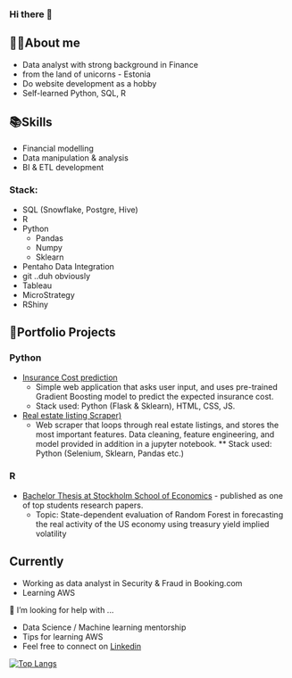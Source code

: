 ### Hi there 👋

## 👨‍💻About me

* Data analyst with strong background in Finance
* from the land of unicorns - Estonia
* Do website development as a hobby
* Self-learned Python, SQL, R

## 📚Skills
* Financial modelling
* Data manipulation & analysis
* BI & ETL development

### Stack:
* SQL (Snowflake, Postgre, Hive)
* R
* Python 
  * Pandas
  * Numpy
  * Sklearn
* Pentaho Data Integration
* git ..duh obviously
* Tableau
* MicroStrategy
* RShiny

## 📁Portfolio Projects
### Python
* [Insurance Cost prediction](https://github.com/karelrappo/insurance-webapp)
  * Simple web application that asks user input, and uses pre-trained Gradient Boosting model to predict the expected insurance cost.
  * Stack used: Python (Flask & Sklearn), HTML, CSS, JS.
* [Real estate listing Scraper)](https://github.com/karelrappo/realestate)
  * Web scraper that loops through real estate listings, and stores the most important features. Data cleaning, feature engineering, and model provided in addition in a jupyter notebook.
** Stack used: Python (Selenium, Sklearn, Pandas etc.)
### R
* [Bachelor Thesis at Stockholm School of Economics](https://github.com/karelrappo/thesis2020) - published as one of top students research papers.
  * Topic: State-dependent evaluation of Random Forest in forecasting the real activity of the US economy using treasury yield implied volatility

## Currently
* Working as data analyst in Security & Fraud in Booking.com
* Learning AWS

🤔 I’m looking for help with ...
* Data Science / Machine learning mentorship
* Tips for learning AWS
* Feel free to connect on [Linkedin](https://www.linkedin.com/in/karel-räppo/)

[![Top Langs](https://github-readme-stats.vercel.app/api/top-langs/?username=karelrappo)](https://github.com/anuraghazra/github-readme-stats)

